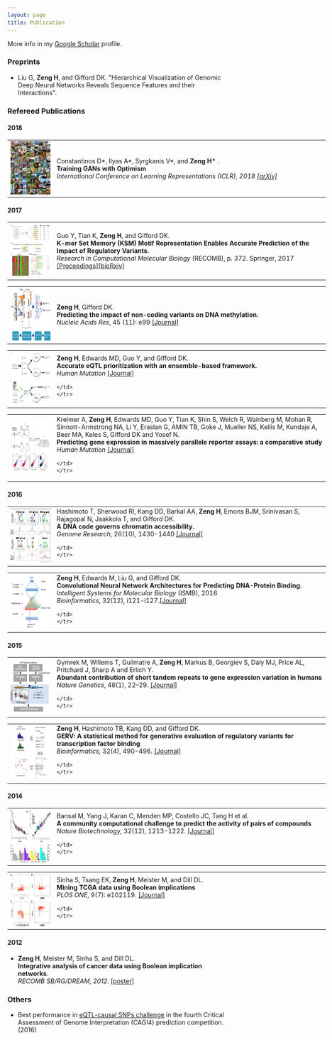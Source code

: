 ```yaml
---
layout: page
title: Publication
---
```

More info in my [Google Scholar](https://scholar.google.com/citations?user=5z2rh_oAAAAJ&hl=en) profile.

### Preprints

- Liu G, **Zeng H**, and Gifford DK. "Hierarchical Visualization of Genomic Deep Neural Networks Reveals Sequence Features and their Interactions".

### Refereed Publications

#### 2018
<table style="width: 800px" class="style1" align="center">
	<tr>
	<td width="90" align="left">
<img src="../images/CIFAR10.png" width="90" height="120"></td>	<td width="600">Constantinos D&ast;, Ilyas A&ast;, Syrgkanis V&ast;, and <b>Zeng H</b>&ast; .
<br><b>Training GANs with Optimism</b>
<br>
	<i>International Conference on Learning Representations (ICLR),  2018 </a><a href='https://arxiv.org/abs/1711.001415'>[arXiv]</a>
	</td>
	</tr>
</table>

#### 2017

<table style="width: 800px" class="style1" align="center">
	<tr>
	<td width="90" align="left">
<img src="../images/ksm.png" width="90" height="120"></td>	<td width="600">Guo Y, Tian K, <b>Zeng H</b>, and Gifford DK.
<br><b>K-mer Set Memory (KSM) Motif Representation Enables Accurate Prediction of the Impact of Regulatory Variants.</b>
<br>
	<i>Research in Computational Molecular Biology</i> (RECOMB), p. 372. Springer, 2017 <a href='https://link.springer.com/book/10.1007/978-3-319-56970-3#page=387'>[Proceedings]</a><a href='https://www.biorxiv.org/content/early/2017/06/26/130815'>[bioRxiv]</a>
	</td>
	</tr>
</table>


<table style="width: 800px" class="style1" align="center">
	<tr>
	<td width="90" align="left">
<img src="../images/cpgenie.png" width="90" height="120"></td>	<td width="600"><b>Zeng H</b>, Gifford DK.
<br><b>Predicting the impact of non-coding variants on DNA methylation.</b>
<br>
	<i>Nucleic Acids Res</i>, 45 (11): e99 <a href='https://academic.oup.com/nar/article/3072752/Predicting'>[Journal]</a>
	</td>
	</tr>
</table>

<table style="width: 800px" class="style1" align="center">
	<tr>
	<td width="90" align="left">
<img src="../images/cagi.jpg" width="90" height="120"></td>	<td width="600"> <b>Zeng H</b>, Edwards MD, Guo Y, and Gifford DK.
<br><b>Accurate eQTL prioritization with an ensemble-based framework.</b>
<br>
	<i>Human Mutation</i> <a href='http://onlinelibrary.wiley.com/doi/10.1002/humu.23198/abstract'>[Journal]</a>

	</td>
	</tr>
</table>


<table style="width: 800px" class="style1" align="center">
	<tr>
	<td width="90" align="left">
<img src="../images/cagi-anat.png" width="90" height="120"></td>	<td width="600"> Kreimer A, <b>Zeng H</b>, Edwards MD, Guo Y, Tian K, Shin S, Welch R, Wainberg M, Mohan R, Sinnott-Armstrong NA, Li Y, Eraslan G, AMIN TB, Goke J, Mueller NS, Kellis M, Kundaje A, Beer MA, Keles S, Gifford DK and Yosef N.  
<br><b>Predicting gene expression in massively parallele reporter assays: a comparative study </b>
<br>
	<i>Human Mutation</i> <a href='http://onlinelibrary.wiley.com/doi/10.1002/humu.23197/abstract'>[Journal]</a>

	</td>
	</tr>
</table>

#### 2016
<table style="width: 800px" class="style1" align="center">
	<tr>
	<td width="90" align="left">
<img src="../images/SCM.png" width="90" height="120"></td>	<td width="600"> Hashimoto T, Sherwood RI, Kang DD, Barkal AA, <b>Zeng H</b>, Emons BJM, Srinivasan S, Rajagopal N, Jaakkola T, and Gifford DK.
<br><b>A DNA code governs chromatin accessibility.</b>
<br>
	<i>Genome Research</i>, 26(10), 1430-1440 <a href='http://genome.cshlp.org/content/early/2016/07/25/gr.199778.115.abstract'>[Journal]</a>

	</td>
	</tr>
</table>



<table style="width: 800px" class="style1" align="center">
	<tr>
	<td width="90" align="left">
<img src="../images/ISMB2016.png" width="90" height="120"></td>	<td width="600"> <b>Zeng H</b>,  Edwards M, Liu G, and Gifford DK. 
<br><b>Convolutional Neural Network Architectures for Predicting DNA-Protein Binding.</b>
<br>
	<i>Intelligent Systems for Molecular Biology</i> (ISMB), 2016
	<br>
	<i>Bioinformatics</i>, 32(12), i121-i127.<a href='http://bioinformatics.oxfordjournals.org/content/32/12/i121.short'>[Journal]</a>

	</td>
	</tr>
</table>



#### 2015
<table style="width: 800px" class="style1" align="center">
	<tr>
	<td width="90" align="left">
<img src="../images/NG2015.png" width="90" height="120"></td>	<td width="600"> Gymrek M, Willems T, Guilmatre A, <b>Zeng H</b>,  Markus B,  Georgiev S, Daly MJ, Price AL, Pritchard J,  Sharp A and Erlich Y. 
<br><b>Abundant contribution of short tandem repeats to gene expression variation in humans</b>
<br>
	<i>Nature Genetics</i>, 48(1), 22–29.  <a href='http://www.nature.com/ng/journal/vaop/ncurrent/full/ng.3461.html'>[Journal]</a>

	</td>
	</tr>
</table>

<table style="width: 800px" class="style1" align="center">
	<tr>
	<td width="90" align="left">
<img src="../images/gerv-img2.jpg" width="90" height="120"></td>	<td width="600"> <b>Zeng H</b>, Hashimoto TB, Kang DD, and Gifford DK.   
<br><b>GERV: A statistical method for generative evaluation of regulatory variants for transcription factor binding</b>
<br>
	<i>Bioinformatics</i>, 32(4), 490-496. <a href='http://bioinformatics.oxfordjournals.org/content/early/2015/11/05/bioinformatics.btv565'>[Journal]</a>

	</td>
	</tr>
</table>



#### 2014

<table style="width: 800px" class="style1" align="center">
	<tr>
	<td width="90" align="left">
<img src="../images/nbt.3052-F2.jpg" width="90" height="120"></td>	<td width="600"> Bansal M, Yang J, Karan C, Menden MP, Costello JC, Tang H et al. 
<br><b>A community computational challenge to predict the activity of pairs of compounds</b>
<br>
	<i>Nature Biotechnology</i>, 32(12), 1213-1222. <a href='http://www.nature.com/nbt/journal/v32/n12/full/nbt.3052.html'>[Journal]</a>

	</td>
	</tr>
</table>
	

<table style="width: 800px" class="style1" align="center">
	<tr>
	<td width="90" align="left">
<img src="../images/journal.pone.0102119.g001.png" width="90" height="120"></td>	<td width="600"> Sinha S, Tsang EK, <b>Zeng H</b>, Meister M, and Dill DL.    
<br><b>Mining TCGA data using Boolean implications</b>
<br>
	<i>PLOS ONE</i>, 9(7): e102119.  <a href='http://www.plosone.org/article/info%3Adoi%2F10.1371%2Fjournal.pone.0102119'>[Journal]</a>

	</td>
	</tr>
</table>


#### 2012
* **Zeng H**, Meister M, Sinha S, and Dill DL.   
	<b>Integrative analysis of cancer data using Boolean implication networks</b>.  
	_RECOMB SB/RG/DREAM, 2012_. [[poster]](http://www.mit.edu/~haoyangz/files/ugvrPoster.pdf)


### Others
+ Best performance in [eQTL-causal SNPs challenge](https://genomeinterpretation.org/content/4-eQTL-causal_SNPs) in the fourth Critical Assessment of Genome Interpretation (CAGI4) prediction competition. (2016)
